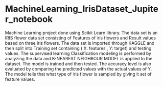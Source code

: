 # MachineLearning_IrisDataset_Jupiter_notebook
Machine Learning project done using Scikit Learn library. The data set is an IRIS flower data set consisting of Features of iris flowers and Result values based on three iris flowers. The data set is imported through KAGGLE and then split into Training set containing ( X: features , Y: target) and testing values. The supervised learning Classification modeling is performed by analyzing the data and K-NEAREST NEIGHBOUR MODEL is applied to the dataset. The model is trained and then tested. The accuracy level is also evaluated by comparing the predicted values with the actual values of Y. The model tells that what type of iris flower is sampled by giving it set of feature values.
